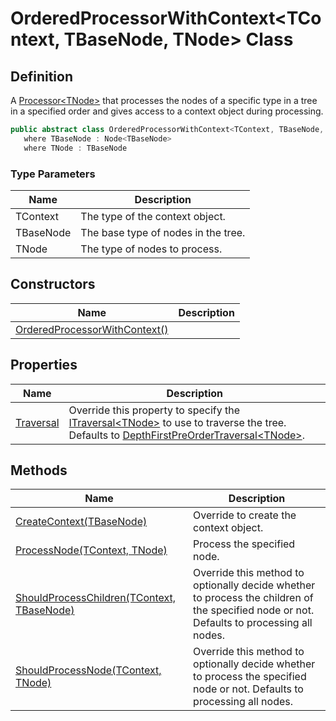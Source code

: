 # OrderedProcessorWithContext&lt;TContext, TBaseNode, TNode&gt; Class
## Definition

A [Processor&lt;TNode&gt;](MrKWatkins.Ast.Processing.Processor-1.md) that processes the nodes of a specific type in a tree in a specified order and gives access to a context object during processing.

```c#
public abstract class OrderedProcessorWithContext<TContext, TBaseNode, TNode> : Processor<TBaseNode>
   where TBaseNode : Node<TBaseNode>
   where TNode : TBaseNode
```

### Type Parameters

| Name | Description |
| ---- | ----------- |
| TContext | The type of the context object. |
| TBaseNode | The base type of nodes in the tree. |
| TNode | The type of nodes to process. |

## Constructors

| Name | Description |
| ---- | ----------- |
| [OrderedProcessorWithContext()](MrKWatkins.Ast.Processing.OrderedProcessorWithContext-3.-ctor.md) |  |

## Properties

| Name | Description |
| ---- | ----------- |
| [Traversal](MrKWatkins.Ast.Processing.OrderedProcessorWithContext-3.Traversal.md) | Override this property to specify the [ITraversal&lt;TNode&gt;](MrKWatkins.Ast.Traversal.ITraversal-1.md) to use to traverse the tree. Defaults to [DepthFirstPreOrderTraversal&lt;TNode&gt;](MrKWatkins.Ast.Traversal.DepthFirstPreOrderTraversal-1.md). |

## Methods

| Name | Description |
| ---- | ----------- |
| [CreateContext(TBaseNode)](MrKWatkins.Ast.Processing.OrderedProcessorWithContext-3.CreateContext.md) | Override to create the context object. |
| [ProcessNode(TContext, TNode)](MrKWatkins.Ast.Processing.OrderedProcessorWithContext-3.ProcessNode.md) | Process the specified node. |
| [ShouldProcessChildren(TContext, TBaseNode)](MrKWatkins.Ast.Processing.OrderedProcessorWithContext-3.ShouldProcessChildren.md) | Override this method to optionally decide whether to process the children of the specified node or not. Defaults to processing all nodes. |
| [ShouldProcessNode(TContext, TNode)](MrKWatkins.Ast.Processing.OrderedProcessorWithContext-3.ShouldProcessNode.md) | Override this method to optionally decide whether to process the specified node or not. Defaults to processing all nodes. |

